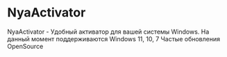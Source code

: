 # NyaActivator
NyaActivator - Удобный активатор для вашей системы Windows. На данный момент поддерживаются Windows 11, 10, 7
Частые обновления
OpenSource
